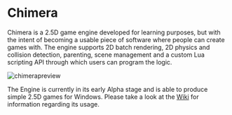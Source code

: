 # Chimera
Chimera is a 2.5D game engine developed for learning purposes, but with the intent of becoming a usable piece of software where people can create games with. The engine supports 2D batch rendering, 2D physics and collision detection, parenting, scene management and a custom Lua scripting API through which users can program the logic.

![chimerapreview](https://i.imgur.com/U1S4M1w.png)

The Engine is currently in its early Alpha stage and is able to produce simple 2.5D games for Windows. Please take a look at the [Wiki](https://github.com/Wantcha/Chimera/wiki) for information regarding its usage.
